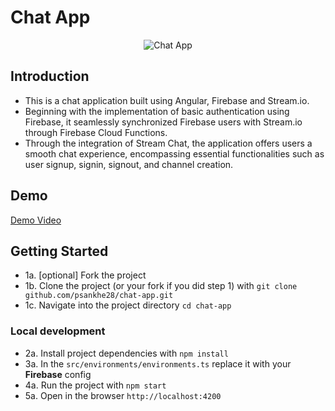 # Chat App

<div align="center">
  <img src="https://cdn.codemortals.io/mascot/5.png" alt="Chat App" />
</div>

## Introduction

- This is a chat application built using Angular, Firebase and Stream.io. 
- Beginning with the implementation of basic authentication using Firebase, it seamlessly synchronized Firebase users with Stream.io through Firebase Cloud Functions. 
- Through the integration of Stream Chat, the application offers users a smooth chat experience, encompassing essential functionalities such as user signup, signin, signout, and channel creation. 

## Demo
[Demo Video](https://github.com/psankhe28/chat-app/assets/84843461/c5170827-3190-4c3f-82f2-49270e9d041a)

## Getting Started

- 1a. [optional] Fork the project
- 1b. Clone the project (or your fork if you did step 1) with `git clone github.com/psankhe28/chat-app.git`
- 1c. Navigate into the project directory `cd chat-app`

### Local development

- 2a. Install project dependencies with `npm install`
- 3a. In the `src/environments/environments.ts` replace it with your **Firebase** config
- 4a. Run the project with `npm start`
- 5a. Open in the browser `http://localhost:4200`
